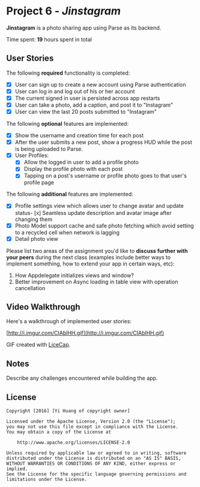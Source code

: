 # Project 6 - *Jinstagram*

**Jinstagram** is a photo sharing app using Parse as its backend.

Time spent: **19** hours spent in total

## User Stories

The following **required** functionality is completed:

- [x] User can sign up to create a new account using Parse authentication
- [x] User can log in and log out of his or her account
- [x] The current signed in user is persisted across app restarts
- [x] User can take a photo, add a caption, and post it to "Instagram"
- [x] User can view the last 20 posts submitted to "Instagram"

The following **optional** features are implemented:

- [x] Show the username and creation time for each post
- [x] After the user submits a new post, show a progress HUD while the post is being uploaded to Parse.
- [x] User Profiles:
   - [x] Allow the logged in user to add a profile photo
   - [x] Display the profile photo with each post
   - [x] Tapping on a post's username or profile photo goes to that user's profile page

The following **additional** features are implemented:

- [x] Profile settings view which allows user to change avatar and update status- [x] Seamless update description and avatar image after changing them
- [x] Photo Model support cache and safe photo fetching which avoid setting to a recycled cell when network is lagging
- [x] Detail photo view

Please list two areas of the assignment you'd like to **discuss further with your peers** during the next class (examples include better ways to implement something, how to extend your app in certain ways, etc):

1. How Appdelegate initializes views and window?
2. Better improvement on Async loading in table view with operation cancellation

## Video Walkthrough 

Here's a walkthrough of implemented user stories:

[http://i.imgur.com/CIAblHH.gif](http://i.imgur.com/CIAblHH.gif)

GIF created with [LiceCap](http://www.cockos.com/licecap/).

## Notes

Describe any challenges encountered while building the app.

## License

    Copyright [2016] [Yi Huang of copyright owner]

    Licensed under the Apache License, Version 2.0 (the "License");
    you may not use this file except in compliance with the License.
    You may obtain a copy of the License at

        http://www.apache.org/licenses/LICENSE-2.0

    Unless required by applicable law or agreed to in writing, software
    distributed under the License is distributed on an "AS IS" BASIS,
    WITHOUT WARRANTIES OR CONDITIONS OF ANY KIND, either express or implied.
    See the License for the specific language governing permissions and
    limitations under the License.

